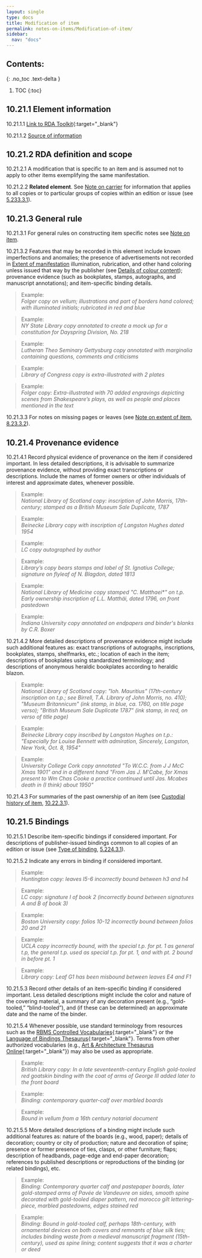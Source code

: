 ```yaml
---
layout: single
type: docs
title: Modification of item
permalink: notes-on-items/Modification-of-item/
sidebar:
  nav: "docs"
---
```


## Contents:
{: .no_toc .text-delta }

1. TOC
{:toc}

## 10.21.1 Element information

<a name="10.21.1.1">10.21.1.1</a> [Link to RDA Toolkit](https://beta.rdatoolkit.org/Content?externalId=en-US_ala-0933d5b6-bbe5-3c50-87cb-5a54df6d2580){:target="_blank"}

<a name="10.21.1.2">10.21.1.2</a> [Source of information](/DCRMR/notes-on-items/)

## 10.21.2 RDA definition and scope

<a name="10.21.2.1">10.21.2.1</a> A modification that is specific to an item and is assumed not to apply to other items exemplifying the same manifestation.

<a name="10.21.2.2">10.21.2.2</a> **Related element**. See [Note on carrier](/DCRMR/phys-desc/Note-on-carrier/) for information that applies to all copies or to particular groups of copies within an edition or issue (see [5.233.3.1](/DCRMR/phys-desc/Note-on-carrier/#5.233.3.1)).

## 10.21.3 General rule

<a name="10.21.3.1">10.21.3.1</a> For general rules on constructing item specific notes see [Note on item](/DCRMR/notes-on-items/Note-on-item/).

<a name="10.21.3.2">10.21.3.2</a> Features that may be recorded in this element include known imperfections and anomalies; the presence of advertisements not recorded in [Extent of manifestation](/DCRMR/phys-desc/Extent-of-manifestation/) illumination, rubrication, and other hand coloring unless issued that way by the publisher (see [Details of colour content](/DCRMR/phys-desc/Details-of-colour-content/)); provenance evidence (such as bookplates, stamps, autographs, and manuscript annotations); and item-specific binding details. 

>Example:  
><CITE>Folger copy on vellum; illustrations and part of borders hand colored; with illuminated initials; rubricated in red and blue</CITE>

>Example:  
><CITE>NY State Library copy annotated to create a mock up for a constitution for Dayspring Division, No. 218</CITE>

>Example:  
><CITE>Lutheran Theo Seminary Gettysburg copy annotated with marginalia containing questions, comments and criticisms</CITE>

>Example:  
><CITE>Library of Congress copy is extra-illustrated with 2 plates</CITE>

>Example:  
><CITE>Folger copy: Extra-illustrated with 70 added engravings depicting scenes from Shakespeare’s plays, as well as people and places mentioned in the text</CITE>

<a name="10.21.3.3">10.21.3.3</a> For notes on missing pages or leaves (see [Note on extent of item](/DCRMR/notes-on-items/Note-on-extent-of-item/), [8.23.3.2](/DCRMR/notes-on-items/Note-on-extent-of-item/#8.23.3.2)).

## 10.21.4 Provenance evidence

<a name="10.21.4.1">10.21.4.1</a> Record physical evidence of provenance on the item if considered important. In less detailed descriptions, it is advisable to summarize provenance evidence, without providing exact transcriptions or descriptions. Include the names of former owners or other individuals of interest and approximate dates, whenever possible.

>Example:  
><CITE>National Library of Scotland copy: inscription of John Morris, 17th-century; stamped as a British Museum Sale Duplicate, 1787</CITE>

>Example:  
><CITE>Beinecke Library copy with inscription of Langston Hughes dated 1954</CITE>

>Example:  
><CITE>LC copy autographed by author</CITE>

>Example:  
><CITE>Library’s copy bears stamps and label of St. Ignatius College; signature on flyleaf of N. Blagdon, dated 1813</CITE>

>Example:  
><CITE>National Library of Medicine copy stamped "C. Matthaei*" on t.p. Early ownership inscription of L.L. Matthäi, dated 1796, on front pastedown</CITE>

>Example:  
><CITE>Indiana University copy annotated on endpapers and binder's blanks by C.R. Boxer</CITE>

<a name="10.21.4.2">10.21.4.2</a> More detailed descriptions of provenance evidence might include such additional features as: exact transcriptions of autographs, inscriptions, bookplates, stamps, shelfmarks, etc.; location of each in the item; descriptions of bookplates using standardized terminology; and descriptions of anonymous heraldic bookplates according to heraldic blazon.

>Example:  
><CITE>National Library of Scotland copy: "Ioh. Mauritius" (17th-century inscription on t.p.; see Birrell, T.A. Library of John Morris, no. 410); "Museum Britannicum" (ink stamp, in blue, ca. 1760, on title page verso); "British Museum Sale Duplicate 1787" (ink stamp, in red, on verso of title page)</CITE>

>Example:  
><CITE>Beinecke Library copy inscribed by Langston Hughes on t.p.: "Especially for Louise Bennett with admiration, Sincerely, Langston, New York, Oct. 8, 1954" </CITE>

>Example:  
><CITE>University College Cork copy annotated "To W.C.C. from J J McC Xmas 1901" and in a different hand "From Jas J. M'Cabe, for Xmas present to Wm Chas Cooke a practice continued until Jas. Mcabes death in (I think) about 1950"</CITE>

<a name="10.21.4.3">10.21.4.3</a> For summaries of the past ownership of an item (see [Custodial history of item](/DCRMR/notes-on-items/Custodial-history-of-item/), [10.22.3.1](/DCRMR/notes-on-items/Custodial-history-of-item/#10.22.3.1)).

## 10.21.5 Bindings

<a name="10.21.5.1">10.21.5.1</a> Describe item-specific bindings if considered important. For descriptions of publisher-issued bindings common to all copies of an edition or issue (see [Type of binding](/DCRMR/phys-desc/Type-of-binding/), [5.224.3.1](/DCRMR/phys-desc/Type-of-binding/#5.224.3.1)).

<a name="10.21.5.2">10.21.5.2</a> Indicate any errors in binding if considered important.

>Example:  
><CITE>Huntington copy: leaves I5-6 incorrectly bound between h3 and h4</CITE>

>Example:  
><CITE>LC copy: signature I of book 2 (incorrectly bound between signatures A and B of book 3)</CITE>

>Example:  
><CITE>Boston University copy: folios 10-12 incorrectly bound between folios 20 and 21</CITE>

>Example:  
><CITE>UCLA copy incorrectly bound, with the special t.p. for pt. 1 as general t.p, the general t.p. used as special t.p. for pt. 1, and with pt. 2 bound in before pt. 1</CITE>

>Example:  
><CITE>Library copy: Leaf G1 has been misbound between leaves E4 and F1</CITE>

<a name="10.21.5.3">10.21.5.3</a> Record other details of an item-specific binding if considered important. Less detailed descriptions might include the color and nature of the covering material, a summary of any decoration present (e.g., “gold-tooled,” “blind-tooled”), and (if these can be determined) an approximate date and the name of the binder.

<a name="10.21.5.4">10.21.5.4</a> Whenever possible, use standard terminology from resources such as the [RBMS Controlled Vocabularies](http://rbms.info/vocabularies/index.shtml){:target="_blank"} or the [Language of Bindings Thesaurus](https://www.ligatus.org.uk/){:target="_blank"}. Terms from other authorized vocabularies (e.g., [Art & Architecture Thesaurus Online](https://www.getty.edu/research/tools/vocabularies/aat/){:target="_blank"}) may also be used as appropriate.

>Example:  
><CITE>British Library copy: In a late seventeenth-century English gold-tooled red goatskin binding with the coat of arms of George III added later to the front board</CITE>

>Example:  
><CITE>Binding: contemporary quarter-calf over marbled boards</CITE>

>Example:  
><CITE>Bound in vellum from a 16th century notarial document</CITE>

<a name="10.21.5.5">10.21.5.5</a> More detailed descriptions of a binding might include such additional features as: nature of the boards (e.g., wood, paper); details of decoration; country or city of production; nature and decoration of spine; presence or former presence of ties, clasps, or other furniture; flaps; description of headbands, page-edge and end-paper decoration; references to published descriptions or reproductions of the binding (or related bindings), etc.

>Example:  
><CITE>Binding: Contemporary quarter calf and pastepaper boards, later gold-stamped arms of Pavée de Vandeuvre on sides, smooth spine decorated with gold-tooled diaper pattern, red morocco gilt lettering-piece, marbled pastedowns, edges stained red</CITE>

>Example:  
><CITE>Binding: Bound in gold-tooled calf, perhaps 18th-century, with ornamental devices on both covers and remnants of blue silk ties; includes binding waste from a medieval manuscript fragment (15th-century), used as spine lining; content suggests that it was a charter or deed</CITE>